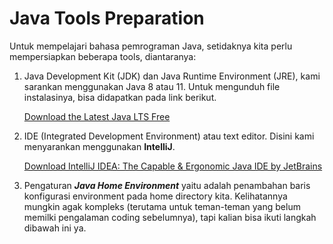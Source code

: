 # Java Tools Preparation

Untuk mempelajari bahasa pemrograman Java, setidaknya kita perlu mempersiapkan beberapa tools, diantaranya:

1. Java Development Kit (JDK) dan Java Runtime Environment (JRE), kami sarankan menggunakan Java 8 atau 11. Untuk mengunduh file instalasinya, bisa didapatkan pada link berikut.
    
    [Download the Latest Java LTS Free](https://www.oracle.com/java/technologies/downloads/)
    
2. IDE (Integrated Development Environment) atau text editor. Disini kami menyarankan menggunakan **IntelliJ**.
    
    [Download IntelliJ IDEA: The Capable & Ergonomic Java IDE by JetBrains](https://www.jetbrains.com/idea/download)
    
3. Pengaturan ***Java Home Environment*** yaitu adalah penambahan baris konfigurasi environment pada home directory kita. Kelihatannya mungkin agak kompleks (terutama untuk teman-teman yang belum memilki pengalaman coding sebelumnya), tapi kalian bisa ikuti langkah dibawah ini ya.
    
    [](https://www.baeldung.com/java-home-on-windows-7-8-10-mac-os-x-linux)